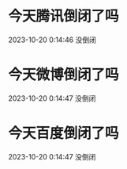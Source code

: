 # 今天腾讯倒闭了吗

2023-10-20 0:14:46 没倒闭

# 今天微博倒闭了吗

2023-10-20 0:14:47 没倒闭

# 今天百度倒闭了吗

2023-10-20 0:14:47 没倒闭

